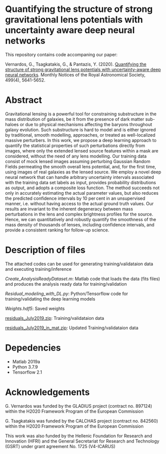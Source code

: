 # Quantifying the structure of strong gravitational lens potentials with uncertainty aware deep neural networks

This repository contains code accompaning our paper:

Vernardos, G., Tsagkatakis, G., & Pantazis, Y. (2020). 
[Quantifying the structure of strong gravitational lens potentials with uncertainty-aware deep neural networks](https://doi.org/10.1093/mnras/staa3201). 
Monthly Notices of the Royal Astronomical Society, 499(4), 5641-5652.

# Abstract
Gravitational lensing is a powerful tool for constraining substructure in the mass distribution of galaxies, be it from the presence of dark matter sub-haloes or due to physical mechanisms affecting the baryons throughout galaxy evolution. Such substructure is hard to model and is either ignored by traditional, smooth modelling, approaches, or treated as well-localized massive perturbers. In this work, we propose a deep learning approach to quantify the statistical properties of such perturbations directly from images, where only the extended lensed source features within a mask are considered, without the need of any lens modelling. Our training data consist of mock lensed images assuming perturbing Gaussian Random Fields permeating the smooth overall lens potential, and, for the first time, using images of real galaxies as the lensed source. We employ a novel deep neural network that can handle arbitrary uncertainty intervals associated with the training data set labels as input, provides probability distributions as output, and adopts a composite loss function. The method succeeds not only in accurately estimating the actual parameter values, but also reduces the predicted confidence intervals by 10 per cent in an unsupervised manner, i.e. without having access to the actual ground truth values. Our results are invariant to the inherent degeneracy between mass perturbations in the lens and complex brightness profiles for the source. Hence, we can quantitatively and robustly quantify the smoothness of the mass density of thousands of lenses, including confidence intervals, and provide a consistent ranking for follow-up science.

# Description of files
The attached codes can be used for generating training/validataion data and executing training/inference

*Create_AnalysisReadyDataset.m*: Matlab code that loads the data (fits files) and produces the analysis ready data for training/validation

*Residual_modeling_with_DL.py*: Python/Tensorflow code for training/validating the deep learning models

*Weights.hdf5*: Saved weights

[residuals_July2019.zip](https://drive.google.com/file/d/1pgMPfPJoTv6v6-YSw5gE0ol5c637rIPZ/view?usp=sharing): Training/validataion data

[residuals_July2019_in_mat.zip](https://drive.google.com/file/d/1-hxj8JfEWPj9kwCUBUtpvSmSSJGSBH40/view?usp=sharing): Updated Training/validataion data

# Depedencies
* Matlab 2019a
* Python 3.7.9
* Tensorflow 2.1

# Acknowledgements
G. Vernardos was funded by the GLADIUS project (contract no. 897124) within the H2020 Framework Program of the European Commission

G. Tsagkatakis was funded by the CALCHAS project (contract no. 842560) within the H2020 Framework Program of the European Commission

This work was also funded by the Hellenic Foundation for Research and Innovation (HFRI) and the General Secretariat for Research and Technology (GSRT) under grant agreement No. 1725 (V4-ICARUS)
